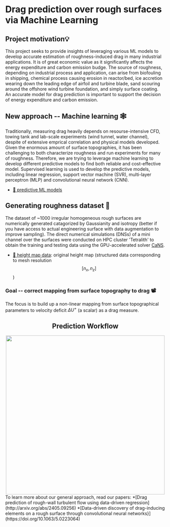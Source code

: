 # Drag prediction over rough surfaces via Machine Learning

## Project motivation💡 
This project seeks to provide insights of leveraging various ML models to develop accurate estimation of roughness-induced drag in many industrial applications. It is of great economic value as it significantly affects the energy expenditure and carbon emission budge. The source of roughness, depending on industrial process and application, can arise from biofouling in shipping, chemical process causing erosion in reactor/bed, ice accretion wearing down the leading edge of airfoil and turbine blade, sand scouring around the offshore wind turbine foundation, and simply surface coating. An accurate model for drag prediction is important to support the decision of energy expenditure and carbon emission. 

## New approach -- Machine learning 🕸️
Traditionally, measuring drag heavily depends on resourse-intensive CFD, towing tank and lab-scale experiments (wind tunnel, water channel), despite of extensive emprical correlation and physical models developed. Given the enormous amount of surface topographies, it has been challenging to both characterize roughness and run experiments for many of roughness. Therefore, we are trying to leverage machine learning to develop different predictive models to find both reliable and cost-effective model. Supervised learning is used to develop the predictive models, including linear regression, support vector machine (SVR), multi-layer perceptron (MLP) and convolutional neural network (CNN). 
* [🔗 predictive ML models](model)
  
## Generating roughness dataset 💎
The dataset of ~1000 irregular homogeneous rough surfaces are numerically generated catagorized by Gaussianity and isotropy (better if you have access to actual engineering surface with data augmentation to improve sampling). The direct numerical simulations (DNSs) of a mini channel over the surfaces were conducted on HPC cluster 'Tetralith' to obtain the training and testing data using the GPU-accelerated solver [CaNS](https://github.com/CaNS-World/CaNS). 
* [🔗 height map data](data): original height map (structured data corresponding to mesh resolution $$[n_x,n_z]$$) 

### Goal -- correct mapping from surface topography to drag 📽️
The focus is to build up a non-linear mapping from surface topographical parameters to velocity deficit $\Delta U^+$ (a scalar) as a drag measure. 

<div align="center">
  
## Prediction Workflow 
  <img src="https://github.com/user-attachments/assets/36aaee46-e288-4e4c-80f3-5885e3141946" width="500" />

</div>
To learn more about our general approach, read our papers:
*[Drag prediction of rough-wall turbulent flow using data-driven regression](http://arxiv.org/abs/2405.09256)
*[Data-driven discovery of drag-inducing elements on a rough surface through convolutional neural networks}](https://doi.org/10.1063/5.0223064)






